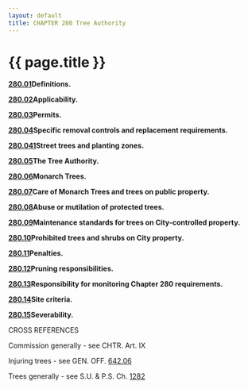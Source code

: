 ```yaml
---
layout: default 
title: CHAPTER 280 Tree Authority
---
```


{{ page.title }}
================

[**280.01**](1926c126.html)**Definitions.**

[**280.02**](193ed042.html)**Applicability.**

[**280.03**](1943696f.html)**Permits.**

[**280.04**](195864b1.html)**Specific removal controls and replacement
requirements.**

[**280.041**](1980ef96.html)**Street trees and planting zones.**

[**280.05**](199b81aa.html)**The Tree Authority.**

[**280.06**](19b2c1f6.html)**Monarch Trees.**

[**280.07**](19bc8fec.html)**Care of Monarch Trees and trees on public
property.**

[**280.08**](1a239e35.html)**Abuse or mutilation of protected trees.**

[**280.09**](1a2b1db7.html)**Maintenance standards for trees on
City-controlled property.**

[**280.10**](1a416123.html)**Prohibited trees and shrubs on City
property.**

[**280.11**](1a6876d5.html)**Penalties.**

[**280.12**](1a72c0eb.html)**Pruning responsibilities.**

[**280.13**](1a7816d2.html)**Responsibility for monitoring Chapter 280
requirements.**

[**280.14**](1a8c3a13.html)**Site criteria.**

[**280.15**](1a97cbf7.html)**Severability.**

CROSS REFERENCES

Commission generally - see CHTR. Art. IX

Injuring trees - see GEN. OFF. [642.06](32aaf2fe.html)

Trees generally - see S.U. & P.S. Ch. [1282](410ac5c6.html)
